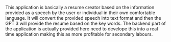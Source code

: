This application is basically a resume creator based on the information provided as a speech by the user or individual in their own comfortable language. 
It will convert the provided speech into text format and then the GPT 3 will provide the resume based on the key words. 
The backend part of the application is actually provided here need to develope this into a real time application making this as more profitable for secondary labours. 
